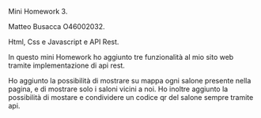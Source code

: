 Mini Homework 3.

Matteo Busacca O46002032.

Html, Css e Javascript e API Rest.

In questo mini Homework ho aggiunto tre funzionalità al mio sito web tramite implementazione di api rest.

Ho aggiunto la possibilità di mostrare su mappa ogni salone presente nella pagina, e di mostrare solo i saloni vicini a noi.
Ho inoltre aggiunto la possibilità di mostare e condividere un codice qr del salone sempre tramite api.
